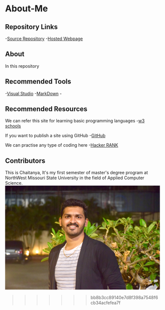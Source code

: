 # About-Me
## Repository Links

-[Source Repository](https://github.com/chaitanyapopuri/About-Me)
-[Hosted Webpage](https://chaitanyapopuri.github.io/chaitanya.github.io/)

## About
  In this repository 
## Recommended Tools
-[Visual Studio](https://code.visualstudio.com/)
-[MarkDown](https://www.markdownguide.org/basic-syntax)
-[]()

## Recommended Resources
We can refer this site for learning basic programming languages
-[w3 schools](https://www.w3schools.com/) 

If you want to publish a site using GitHub
-[GitHub](https://github.com/)

We can practise any type of coding here
-[Hacker RANK](https://www.hackerrank.com/)

## Contributors
This is Chaitanya, It's my first semester of master's degree program at NorthWest Missouri State University in the field of Applied 
Computer Science. <br>
![My Fav Pic](IMG_5413.jpg)
>>>>>>> bb8b3cc89140e7d8f398a7548f6cb34acfefea7f

